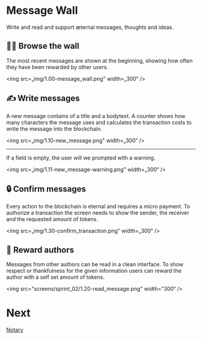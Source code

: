 # Message Wall
Write and read and support æternal messages, thoughts and ideas.


## 👩‍💻  Browse the wall
The most recent messages are shown at the beginning, showing how often they have been rewarded by other users.  

<img src=„img/1.00-message_wall.png" width=„300“ />


## ✍️  Write messages
A new message contains of a title and a bodytext. A counter shows how many characters the message uses and calculates the transaction costs to write the message into the blockchain.

<img src=„img/1.10-new_message.png" width=„300“ />

---

If a field is empty, the user will we prompted with a warning.

<img src=„img/1.11-new_message-warning.png" width=„300“ />


## 🔒  Confirm messages
Every action to the blockchain is eternal and requires a micro payment. To authorize a transaction the screen needs to show the sender, the receiver and the requested amount of tokens. 

<img src=„img/1.30-confirm_transaction.png" width=„300“ />


## 👏  Reward authors
Messages from other authors can be read in a clean interface. To show respect or thankfulness for the given information users can reward the author with a self set amount of tokens.

<img src="screens/sprint_02/1.20-read_message.png" width="300“ />



# Next
[Notary](notary.md)
